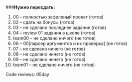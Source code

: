 ###__Нужно пересдать:__
1.	00 – полностью зафеленый проект (готов)
2.	02 – сдать на бонусы (готов)
3.	03 – не сделано последнее задание (готов)
4.	04 – review 01 задания в школе (готов)
5.	team00 – не сделано ничего (не готов)
6.	06 – 00[парсер аргументов и их проверка] (не готов)
7.	07 – не сделано ничего (не готов)
8.	08 – не сделано ничего (не готов)
9.	09 – не сделано ничего (не готов)
10.	team01 – не сделано ничего (не готов)

Code reviews: 05day
